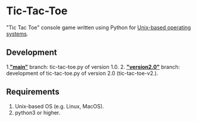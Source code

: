 # Tic-Tac-Toe
"Tic Tac Toe" console game written using Python for [Unix-based operating systems](https://en.wikipedia.org/wiki/Unix-like).

## Development

  1.**["main"](https://github.com/AAgzamov/Tic-Tac-Toe/tree/main)** branch: tic-tac-toe.py of version 1.0.
  2. **["version2.0"](https://github.com/AAgzamov/Tic-Tac-Toe/tree/version2.0)** branch: development of tic-tac-toe.py of version 2.0 (tic-tac-toe-v2.).

## Requirements
1. Unix-based OS (e.g. Linux, MacOS).
2. python3 or higher.
